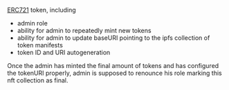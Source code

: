 [ERC721](https://docs.openzeppelin.com/contracts/4.x/erc721) token, including
- admin role
- ability for admin to repeatedly mint new tokens
- ability for admin to update baseURI pointing to the ipfs collection of token manifests
- token ID and URI autogeneration

Once the admin has minted the final amount of tokens and has configured the tokenURI properly, admin is supposed
to renounce his role marking this nft collection as final.
